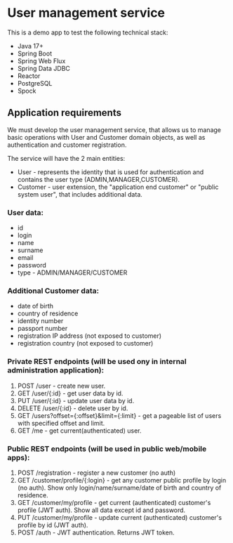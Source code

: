 # User management service

This is a demo app to test the following technical stack:

- Java 17+
- Spring Boot
- Spring Web Flux
- Spring Data JDBC
- Reactor
- PostgreSQL
- Spock

## Application requirements

We must develop the user management service, that allows us to manage basic operations with User and Customer domain
objects, as well as authentication and customer registration.

The service will have the 2 main entities:

- User - represents the identity that is used for authentication and contains the user type (ADMIN,MANAGER,CUSTOMER).
- Customer - user extension, the "application end customer" or "public system user", that includes
  additional data.

### User data:

- id
- login
- name
- surname
- email
- password
- type - ADMIN/MANAGER/CUSTOMER

### Additional Customer data:

- date of birth
- country of residence
- identity number
- passport number
- registration IP address (not exposed to customer)
- registration country (not exposed to customer)

### Private REST endpoints (will be used ony in internal administration application):

1. POST /user - create new user.
2. GET /user/{:id} - get user data by id.
3. PUT /user/{:id} - update user data by id.
4. DELETE /user/{:id} - delete user by id.
5. GET /users?offset={:offset}&limit={:limit} - get a pageable list of users with specified offset and limit.
6. GET /me - get current(authenticated) user.

### Public REST endpoints (will be used in public web/mobile apps):

1. POST /registration - register a new customer (no auth)
2. GET /customer/profile/{:login} - get any customer public profile by login (no auth). Show only
   login/name/surname/date of birth and country of residence.
3. GET /customer/my/profile - get current (authenticated) customer's profile (JWT auth). Show all data except id
   and
   password.
4. PUT /customer/my/profile - update current (authenticated) customer's profile by id (JWT auth).
5. POST /auth - JWT authentication. Returns JWT token.
